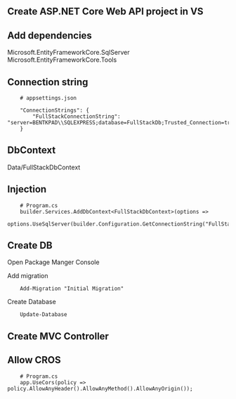 
## Create ASP.NET Core Web API project in VS 



## Add dependencies 
Microsoft.EntityFrameworkCore.SqlServer
Microsoft.EntityFrameworkCore.Tools


## Connection string
```
    # appsettings.json

    "ConnectionStrings": {
        "FullStackConnectionString": "server=BENTKPAD\\SQLEXPRESS;database=FullStackDb;Trusted_Connection=true;TrustServerCertificate=True"
    }
```

## DbContext
Data/FullStackDbContext


## Injection
```
    # Program.cs
    builder.Services.AddDbContext<FullStackDbContext>(options =>
        options.UseSqlServer(builder.Configuration.GetConnectionString("FullStackConnectionString")));
```

## Create DB
Open Package Manger Console

Add migration
```
    Add-Migration "Initial Migration"
```

Create Database
```
    Update-Database
```

## Create MVC Controller



## Allow CROS
```
    # Program.cs
    app.UseCors(policy => policy.AllowAnyHeader().AllowAnyMethod().AllowAnyOrigin());
```